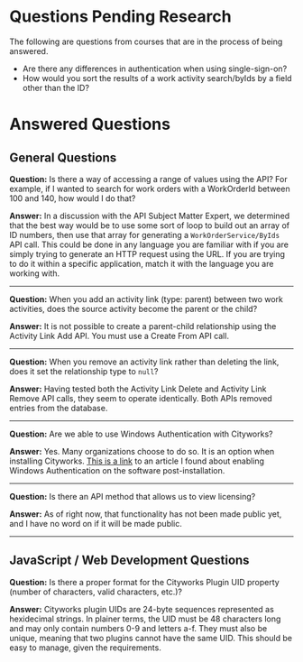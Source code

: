 # Questions Pending Research
The following are questions from courses that are in the process of being answered.
* Are there any differences in authentication when using single-sign-on?
* How would you sort the results of a work activity search/byIds by a field other than the ID?


# Answered Questions
## General Questions

**Question:** Is there a way of accessing a range of values using the API? For example, if I wanted to search for work orders with a WorkOrderId between 100 and 140, how would I do that?

**Answer:** In a discussion with the API Subject Matter Expert, we determined that the best way would be to use some sort of loop to build out an array of ID numbers, then use that array for generating a `WorkOrderService/ByIds` API call. This could be done in any language you are familiar with if you are simply trying to generate an HTTP request using the URL. If you are trying to do it within a specific application, match it with the language you are working with.

---

**Question:** When you add an activity link (type: parent) between two work activities, does the source activity become the parent or the child?

**Answer:** It is not possible to create a parent-child relationship using the Activity Link Add API. You must use a Create From API call.

---

**Question:** When you remove an activity link rather than deleting the link, does it set the relationship type to `null`?

**Answer:** Having tested both the Activity Link Delete and Activity Link Remove API calls, they seem to operate identically. Both APIs removed entries from the database.

---

**Question:** Are we able to use Windows Authentication with Cityworks?

**Answer:** Yes. Many organizations choose to do so. It is an option when installing Cityworks. [This is a link](https://mycityworks.force.com/s/article/12712-HOW-TO-Enable-Windows-Authentication-for-Cityworks-2015-and-Newer) to an article I found about enabling Windows Authentication on the software post-installation.

---

**Question:** Is there an API method that allows us to view licensing?

**Answer:** As of right now, that functionality has not been made public yet, and I have no word on if it will be made public.

---

## JavaScript / Web Development Questions
**Question:** Is there a proper format for the Cityworks Plugin UID property (number of characters, valid characters, etc.)?

**Answer:** Cityworks plugin UIDs are 24-byte sequences represented as hexidecimal strings. In plainer terms, the UID must be 48 characters long and may only contain numbers 0-9 and letters a-f. They must also be unique, meaning that two plugins cannot have the same UID. This should be easy to manage, given the requirements.
